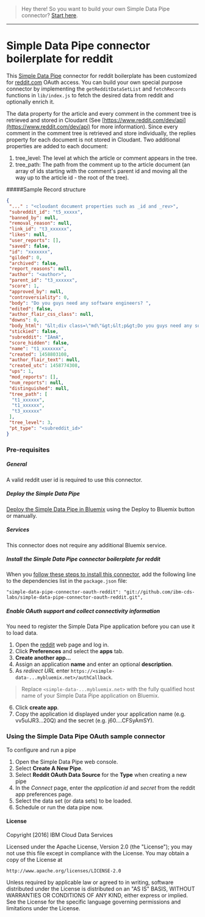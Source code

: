 > Hey there! So you want to build your own Simple Data Pipe connector? [Start here](https://github.com/ibm-cds-labs/simple-data-pipe-connector-template/wiki/How-to-build-a-Simple-Data-Pipe-connector-using-this-template).

***


# Simple Data Pipe connector boilerplate for reddit

This [Simple Data Pipe](https://developer.ibm.com/clouddataservices/simple-data-pipe/) connector for reddit boilerplate has been customized for [reddit.com](http://www.reddit.com) OAuth access. You can build your own special purpose connector by implementing the `getRedditDataSetList` and `fetchRecords` functions in `lib/index.js` to fetch the desired data from reddit and optionally enrich it.

The data property for the article and every comment in the comment tree is retrieved and stored in Cloudant (See [https://www.reddit.com/dev/api](https://www.reddit.com/dev/api) for more information).
Since every comment in the comment tree is retrieved and store individually, the replies property for each document is not stored in Cloudant.
Two additional properties are added to each document:
 
1. tree_level: The level at which the article or comment appears in the tree.
2. tree_path: The path from the comment up to the article document (an array of ids starting with the comment's parent id and moving all the way up to the article id - the root of the tree).

#####Sample Record structure
```json
{
 "..." : "<cloudant document properties such as _id and _rev>",
 "subreddit_id": "t5_xxxxx",
 "banned_by": null,
 "removal_reason": null,
 "link_id": "t3_xxxxxx",
 "likes": null,
 "user_reports": [],
 "saved": false,
 "id": "xxxxxxx",
 "gilded": 0,
 "archived": false,
 "report_reasons": null,
 "author": "<author>",
 "parent_id": "t3_xxxxxx",
 "score": 1,
 "approved_by": null,
 "controversiality": 0,
 "body": "Do you guys need any software engineers? ",
 "edited": false,
 "author_flair_css_class": null,
 "downs": 0,
 "body_html": "&lt;div class=\"md\"&gt;&lt;p&gt;Do you guys need any software engineers? &lt;/p&gt;\n&lt;/div&gt;",
 "stickied": false,
 "subreddit": "IAmA",
 "score_hidden": false,
 "name": "t1_xxxxxxx",
 "created": 1458803108,
 "author_flair_text": null,
 "created_utc": 1458774308,
 "ups": 1,
 "mod_reports": [],
 "num_reports": null,
 "distinguished": null,
 "tree_path": [
  "t1_xxxxxx",
  "t1_xxxxxx",
  "t3_xxxxxx"
 ],
 "tree_level": 3,
 "pt_type": "<subreddit_id>"		 		 
}
```

### Pre-requisites

##### General 
 A valid reddit user id is required to use this connector.

##### Deploy the Simple Data Pipe

 [Deploy the Simple Data Pipe in Bluemix](https://github.com/ibm-cds-labs/simple-data-pipe) using the Deploy to Bluemix button or manually.

##### Services

This connector does not require any additional Bluemix service.

##### Install the Simple Data Pipe connector boilerplate for reddit

  When you [follow these steps to install this connector](https://github.com/ibm-cds-labs/simple-data-pipe/wiki/Installing-a-Simple-Data-Pipe-Connector), add the following line to the dependencies list in the `package.json` file: 

```
"simple-data-pipe-connector-oauth-reddit": "git://github.com/ibm-cds-labs/simple-data-pipe-connector-oauth-reddit.git",
```

##### Enable OAuth support and collect connectivity information

 You need to register the Simple Data Pipe application before you can use it to load data.
 1. Open the [reddit](http://www.reddit.com) web page and log in.
 2. Click **Preferences** and select the **apps** tab.
 3. **Create another app...**
 4. Assign an application **name** and enter an optional **description**.
 5. As _redirect URL_ enter `https://<simple-data-...mybluemix.net>/authCallback`.
   > Replace `<simple-data-...mybluemix.net>` with the fully qualified host name of your Simple Data Pipe application on Bluemix.

 6. Click **create app**.
 7. Copy the application id displayed under your application name (e.g. vv5ulJR3...20Q) and the secret (e.g. j60....CFSyAmSY).


### Using the Simple Data Pipe OAuth sample connector 

To configure and run a pipe

1. Open the Simple Data Pipe web console.
2. Select __Create A New Pipe__.
3. Select __Reddit OAuth Data Source__ for the __Type__ when creating a new pipe  
4. In the _Connect_ page, enter the _application id_ and _secret_ from the reddit app preferences page. 
5. Select the data set (or data sets) to be loaded.
6. Schedule or run the data pipe now.

#### License 

Copyright [2016] IBM Cloud Data Services

Licensed under the Apache License, Version 2.0 (the "License");
you may not use this file except in compliance with the License.
You may obtain a copy of the License at

    http://www.apache.org/licenses/LICENSE-2.0

Unless required by applicable law or agreed to in writing, software
distributed under the License is distributed on an "AS IS" BASIS,
WITHOUT WARRANTIES OR CONDITIONS OF ANY KIND, either express or implied.
See the License for the specific language governing permissions and
limitations under the License.
